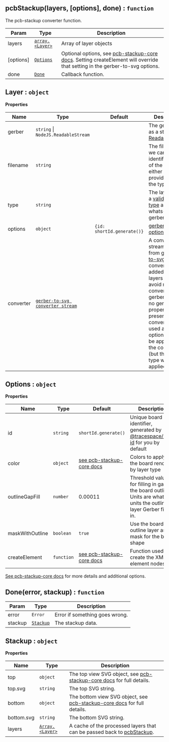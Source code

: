 <a name="pcbStackup"></a>

## pcbStackup(layers, [options], done) : `function`
The pcb-stackup converter function.

| Param     | Type                      | Description                                                                                                                      |
| ---       | ---                       | ---                                                                                                                              |
| layers    | [`array.<Layer>`](#Layer) | Array of layer objects                                                                                                           |
| [options] | [`Options`](#Options)     | Optional options, see [pcb-stackup-core docs][1]. Setting createElement will override that setting in the gerber-to-svg options. |
| done      | [`Done`](#Done)           | Callback function.                                                                                                               |

<a name="Layer"></a>

## Layer : `object`
**Properties**

| Name      | Type                                    | Default                    | Description                                                                                                                                                                                                                                                                             |
| ---       | ---                                     | ---                        | ---                                                                                                                                                                                                                                                                                     |
| gerber    | `string` &#124; `NodeJS.ReadableStream` |                            | The gerber data as a string or [ReadableStream][2]                                                                                                                                                                                                                                      |
| filename  | `string`                                |                            | The filename so we can try and identify the type of the layer. You either have to provide this or the type.                                                                                                                                                                             |
| type      | `string`                                |                            | The layer type, a [valid layer type][3] as given by whats-that-gerber.                                                                                                                                                                                                                  |
| options   | `object`                                | `{id: shortId.generate()}` | [gerber-to-svg options][4]                                                                                                                                                                                                                                                              |
| converter | [`gerber-to-svg converter stream`][6]   |                            | A converter stream returned from [gerber-to-svg][4]. The converter is added in the layers cache to avoid re-converting gerbers. When no gerber property is present the converter is used and new options won't be applied to the conversion (but the layer type will still be applied). |

<a name="Options"></a>

## Options : `object`
**Properties**

| Name            | Type       | Default                        | Description                                                                                                             |
| ---             | ---        | ---                            | ---                                                                                                                     |
| id              | `string`   | `shortId.generate()`           | Unique board identifier, generated by [@tracespace/xml-id][7] for you by default                                                   |
| color           | `object`   | [see pcb-stackup-core docs][1] | Colors to apply to the board render by layer type                                                                       |
| outlineGapFill  | `number`   | 0.00011                        | Threshold value for filling in gaps in the board outline. Units are whatever units the outline layer Gerber file is in. |
| maskWithOutline | `boolean`  | `true`                         | Use the board outline layer as a mask for the board shape                                                               |
| createElement   | `function` | [see pcb-stackup-core docs][1] | Function used to create the XML element nodes                                                                           |

[See pcb-stackup-core docs][1] for more details and additional options.

<a name="Done"></a>

## Done(error, stackup) : `function`

| Param   | Type                  | Description                    |
| ---     | ---                   | ---                            |
| error   | `Error`               | Error if something goes wrong. |
| stackup | [`Stackup`](#Stackup) | The stackup data.              |

<a name="Stackup"></a>

## Stackup : `object`
**Properties**

| Name       | Type                      | Description                                                                           |
| ---        | ---                       | ---                                                                                   |
| top        | `object`                  | The top view SVG object, see [pcb-stackup-core docs][5] for full details.             |
| top.svg    | `string`                  | The top SVG string.                                                                   |
| bottom     | `object`                  | The bottom view SVG object, see [pcb-stackup-core docs][5] for full details.          |
| bottom.svg | `string`                  | The bottom SVG string.                                                                |
| layers     | [`Array.<Layer>`](#Layer) | A cache of the processed layers that can be passed back to [pcbStackup](#pcbStackup). |

[1]: ../pcb-stackup-core/README.md#options
[2]: https://nodejs.org/api/stream.html#stream_readable_streams
[3]: ../whats-that-gerber/README.md#layer-types-and-names
[4]: ../gerber-to-svg/API.md#options
[5]: ../pcb-stackup-core/README.md#usage
[6]: ../gerber-to-svg/API.md#streaming-api
[7]: ../xml-id
